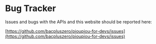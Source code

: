 # Bug Tracker

Issues and bugs with the APIs and this website should be reported here:

[https://github.com/bacpluszero/pioupiou-for-devs/issues](https://github.com/bacpluszero/pioupiou-for-devs/issues)